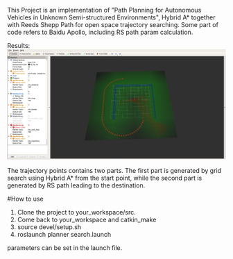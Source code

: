 This Project is an implementation of "Path Planning for Autonomous Vehicles in Unknown Semi-structured Environments", Hybrid A* together with Reeds Shepp Path for open space trajectory searching. Some part of code refers to Baidu Apollo, including RS path param calculation.

Results:
![](doc/printscreen.png)

The trajectory points contains two parts. The first part is generated by grid search using Hybrid A* from the start point, while the second part is generated by RS path leading to the destination.

#How to use
1. Clone the project to your_workspace/src.
2. Come back to your_workspace and catkin_make
3. source devel/setup.sh
4. roslaunch planner search.launch

parameters can be set in the launch file.
